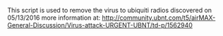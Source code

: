 This script is used to remove the virus to ubiquiti radios discovered on 05/13/2016 more information at: http://community.ubnt.com/t5/airMAX-General-Discussion/Virus-attack-URGENT-UBNT/td-p/1562940 
